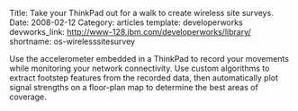 Title: Take your ThinkPad out for a walk to create wireless site surveys.
Date: 2008-02-12
Category: articles
template: developerworks
devworks_link: http://www-128.ibm.com/developerworks/library/
shortname: os-wirelesssitesurvey

Use
the accelerometer embedded in a ThinkPad to record your movements while
monitoring your network connectivity. Use custom algorithms to extract
footstep features from the recorded data, then automatically plot signal
strengths on a floor-plan map to determine the best areas of coverage.
